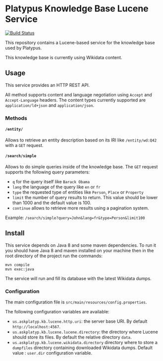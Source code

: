 Platypus Knowledge Base Lucene Service
======================================

[![Build Status](https://travis-ci.org/askplatypus/platypus-kb-lucene.svg?branch=master)](https://travis-ci.org/askplatypus/platypus-kb-lucene)

This repository contains a Lucene-based service for the knowledge base used by Platypus.

This knowledge base is currently using Wikidata content.


## Usage

This service provides an HTTP REST API.

All method supports content and language negotiation using `Accept` and `Accept-Language` headers.
The content types currently supported are `application/ld+json` and `application/json`.

### Methods

#### `/entity/`

Allows to retrieve an entity description based on its IRI like `/entity/wd:Q42` with a `GET` request.

#### `/search/simple`

Allows to do simple queries inside of the knowledge base. The `GET` request supports the following query parameters:
* `q` for the query itself like `Barack Obama`
* `lang` the language of the query like `en` or `fr`
* `type` the requested type of entities like `Person`, `Place` or `Property`
* `limit` the number of query results to return. This value should be lower than 1000 and the default value is 100.
* `continue` allows to retrieve more results using a pagination system.

Example: `/search/simple?query=John&lang=fr&type=Person&limit100`

## Install

This service depends on Java 8 and some maven dependencies. To run it you should have Java 8 and maven installed on your machine then in the root directory of the project run the commands:
```
mvn compile
mvn exec:java
```

The service will run and fill its database with the latest Wikidata dumps.

### Configuration

The main configuration file is `src/main/resources/config.properties`.

The following configuration variables are available:

* `us.askplatyp.kb.lucene.http.uri`: the server base URI. By default `http://localhost:4567`.
* `us.askplatyp.kb.lucene.lucene.directory`: the directory where Lucene should store its files. By default the relative directory `data`.
* `us.askplatyp.kb.lucene.wikidata.directory` directory where to store a `dumpfiles` directory containing downloaded Wikidata dumps. Default value : `user.dir` configuration variable.
